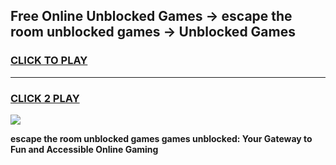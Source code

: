 
## Free Online Unblocked Games → escape the room unblocked games → Unblocked Games
<h3>
<a href="https://premium.freeplayer.one?title=escape_the_room_unblocked_games&ref=21F">CLICK TO PLAY</a></h3>
<hr>

<h3>
<a href="https://premium.freeplayer.one?title=escape_the_room_unblocked_games&ref=21F">CLICK 2 PLAY</a>
  
</h3>

<a href="https://premium.freeplayer.one?title=escape_the_room_unblocked_games&ref=21F/"><img src="https://clearcache.store/games.png"></a>


**escape the room unblocked games games unblocked: Your Gateway to Fun and Accessible Online Gaming**
